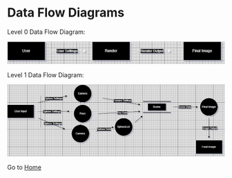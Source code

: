 # Data Flow Diagrams

Level 0 Data Flow Diagram:

![Level 0 DFD](https://github.com/gettingera/Blunder/blob/main/docs/diagrams/class_diagrams/Raytracer%20DFD.drawio%20(1).png)

Level 1 Data Flow Diagram:

![Updated Level 1 DFD](https://github.com/gettingera/Blunder/blob/main/docs/diagrams/class_diagrams/LvL1DFD.drawio%20(4).png)

Go to [Home](https://github.com/gettingera/Blunder)
